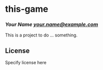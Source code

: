 # this-game
### _Your Name <your.name@example.com>_

This is a project to do ... something.

## License

Specify license here

